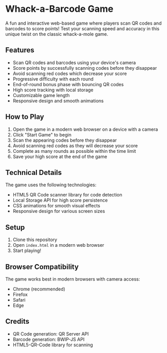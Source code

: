 # Whack-a-Barcode Game

A fun and interactive web-based game where players scan QR codes and barcodes to score points! Test your scanning speed and accuracy in this unique twist on the classic whack-a-mole game.

## Features

- Scan QR codes and barcodes using your device's camera
- Score points by successfully scanning codes before they disappear
- Avoid scanning red codes which decrease your score
- Progressive difficulty with each round
- End-of-round bonus phase with bouncing QR codes
- High score tracking with local storage
- Customizable game length
- Responsive design and smooth animations

## How to Play

1. Open the game in a modern web browser on a device with a camera
2. Click "Start Game" to begin
4. Scan the appearing codes before they disappear
5. Avoid scanning red codes as they will decrease your score
6. Complete as many rounds as possible within the time limit
7. Save your high score at the end of the game

## Technical Details

The game uses the following technologies:
- HTML5 QR Code scanner library for code detection
- Local Storage API for high score persistence
- CSS animations for smooth visual effects
- Responsive design for various screen sizes

## Setup

1. Clone this repository
2. Open `index.html` in a modern web browser
3. Start playing!

## Browser Compatibility

The game works best in modern browsers with camera access:
- Chrome (recommended)
- Firefox
- Safari
- Edge

## Credits

- QR Code generation: QR Server API
- Barcode generation: BWIP-JS API
- HTML5-QR-Code library for scanning 